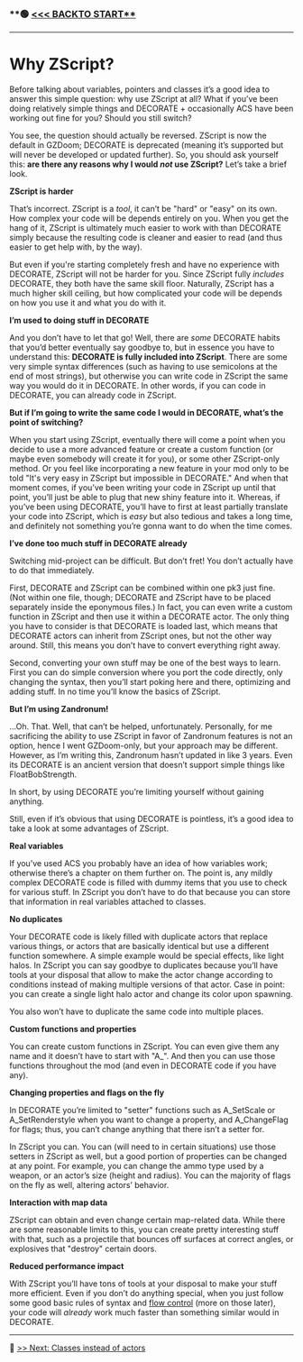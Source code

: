 ### **🟢 [<<< BACKTO START**](README.md)

------

# Why ZScript?

Before talking about variables, pointers and classes it’s a good idea to answer this simple question: why use ZScript at all? What if you’ve been doing relatively simple things and DECORATE + occasionally ACS have been working out fine for you? Should you still switch?

You see, the question should actually be reversed. ZScript is now the default in GZDoom; DECORATE is deprecated (meaning it’s supported but will never be developed or updated further). So, you should ask yourself this: **are there any reasons why I would *not* use ZScript?** Let’s take a brief look.

**ZScript is harder**

That’s incorrect. ZScript is a *tool*, it can’t be "hard" or "easy" on its own. How complex your code will be depends entirely on you. When you get the hang of it, ZScript is ultimately much easier to work with than DECORATE simply because the resulting code is cleaner and easier to read (and thus easier to get help with, by the way).

But even if you're starting completely fresh and have no experience with DECORATE, ZScript will not be harder for you. Since ZScript fully *includes* DECORATE, they both have the same skill floor. Naturally, ZScript has a much higher skill ceiling, but how complicated your code will be depends on how you use it and what you do with it.

**I’m used to doing stuff in DECORATE**

And you don’t have to let that go! Well, there are *some* DECORATE habits that you’d better eventually say goodbye to, but in essence you have to understand this: **DECORATE is fully included into ZScript**. There are some very simple syntax differences (such as having to use semicolons at the end of most strings), but otherwise you can write code in ZScript the same way you would do it in DECORATE. In other words, if you can code in DECORATE, you can already code in ZScript.

**But if I’m going to write the same code I would in DECORATE, what’s the point of switching?**

When you start using ZScript, eventually there will come a point when you decide to use a more advanced feature or create a custom function (or maybe even somebody will create it for you), or some other ZScript-only method. Or you feel like incorporating a new feature in your mod only to be told "It's very easy in ZScript but impossible in DECORATE." And when that moment comes, if you’ve been writing your code in ZScript up until that point, you’ll just be able to plug that new shiny feature into it. Whereas, if you’ve been using DECORATE, you’ll have to first at least partially translate your code into ZScript, which is *easy* but also tedious and takes a long time, and definitely not something you’re gonna want to do when the time comes.

**I’ve done too much stuff in DECORATE already**

Switching mid-project can be difficult. But don’t fret! You don’t actually have to do that immediately.

First, DECORATE and ZScript can be combined within one pk3 just fine. (Not within one file, though; DECORATE and ZScript have to be placed separately inside the eponymous files.) In fact, you can even write a custom function in ZScript and then use it within a DECORATE actor. The only thing you have to consider is that DECORATE is loaded last, which means that DECORATE actors can inherit from ZScript ones, but not the other way around. Still, this means you don’t have to convert everything right away.

Second, converting your own stuff may be one of the best ways to learn. First you can do simple conversion where you port the code directly, only changing the syntax, then you’ll start poking here and there, optimizing and adding stuff. In no time you’ll know the basics of ZScript.

**But I’m using Zandronum!**

…Oh. That. Well, that can’t be helped, unfortunately. Personally, for me sacrificing the ability to use ZScript in favor of Zandronum features is not an option, hence I went GZDoom-only, but your approach may be different. However, as I’m writing this, Zandronum hasn’t updated in like 3 years. Even its DECORATE is an ancient version that doesn’t support simple things like FloatBobStrength.

 

In short, by using DECORATE you’re limiting yourself without gaining anything. 

Still, even if it’s obvious that using DECORATE is pointless, it’s a good idea to take a look at some advantages of ZScript.

**Real variables**

If you’ve used ACS you probably have an idea of how variables work; otherwise there’s a chapter on them further on. The point is, any mildly complex DECORATE code is filled with dummy items that you use to check for various stuff. In ZScript you don’t have to do that because you can store that information in real variables attached to classes.

**No duplicates**

Your DECORATE code is likely filled with duplicate actors that replace various things, or actors that are basically identical but use a different function somewhere. A simple example would be special effects, like light halos. In ZScript you can say goodbye to duplicates because you’ll have tools at your disposal that allow to make the actor change according to conditions instead of making multiple versions of that actor. Case in point: you can create a single light halo actor and change its color upon spawning.

You also won’t have to duplicate the same code into multiple places.

**Custom functions and properties**

You can create custom functions in ZScript. You can even give them any name and it doesn’t have to start with "A_". And then you can use those functions throughout the mod (and even in DECORATE code if you have any).

**Changing properties and flags on the fly**

In DECORATE you’re limited to "setter" functions such as A_SetScale or A_SetRenderstyle when you want to change a property, and A_ChangeFlag for flags; thus, you can’t change anything that there isn’t a setter for. 

In ZScript you can. You can (will need to in certain situations) use those setters in ZScript as well, but a good portion of properties can be changed at any point. For example, you can change the ammo type used by a weapon, or an actor’s size (height and radius). You can the majority of flags on the fly as well, altering actors’ behavior.

**Interaction with map data**

ZScript can obtain and even change certain map-related data. While there are some reasonable limits to this, you can create pretty interesting stuff with that, such as a projectile that bounces off surfaces at correct angles, or explosives that "destroy" certain doors.

**Reduced performance impact**

With ZScript you’ll have tons of tools at your disposal to make your stuff more efficient. Even if you don’t do anything special, when you just follow some good basic rules of syntax and [flow control](Flow_Control.md) (more on those later), your code will *already* work much faster than something similar would in DECORATE.

------

🔵 [>> Next: Classes instead of actors](Classes_instead_of_actors.md)
